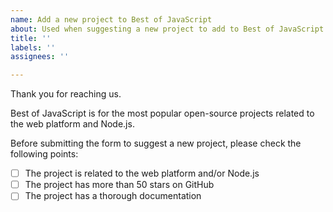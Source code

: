 ```yaml
---
name: Add a new project to Best of JavaScript
about: Used when suggesting a new project to add to Best of JavaScript
title: ''
labels: ''
assignees: ''

---
```


Thank you for reaching us. 

Best of JavaScript is for the most popular open-source projects related to the web platform and Node.js.

Before submitting the form to suggest a new project, please check the following points:

- [ ] The project is related to the web platform and/or Node.js
- [ ] The project has more than 50 stars on GitHub
- [ ] The project has a thorough documentation
